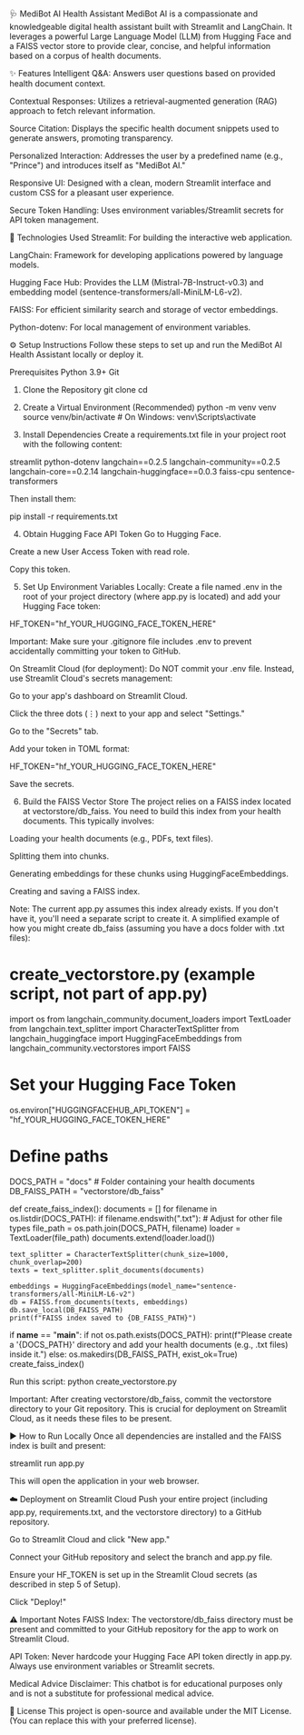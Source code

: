 🩺 MediBot AI Health Assistant
MediBot AI is a compassionate and knowledgeable digital health assistant built with Streamlit and LangChain. It leverages a powerful Large Language Model (LLM) from Hugging Face and a FAISS vector store to provide clear, concise, and helpful information based on a corpus of health documents.

✨ Features
Intelligent Q&A: Answers user questions based on provided health document context.

Contextual Responses: Utilizes a retrieval-augmented generation (RAG) approach to fetch relevant information.

Source Citation: Displays the specific health document snippets used to generate answers, promoting transparency.

Personalized Interaction: Addresses the user by a predefined name (e.g., "Prince") and introduces itself as "MediBot AI."

Responsive UI: Designed with a clean, modern Streamlit interface and custom CSS for a pleasant user experience.

Secure Token Handling: Uses environment variables/Streamlit secrets for API token management.

🚀 Technologies Used
Streamlit: For building the interactive web application.

LangChain: Framework for developing applications powered by language models.

Hugging Face Hub: Provides the LLM (Mistral-7B-Instruct-v0.3) and embedding model (sentence-transformers/all-MiniLM-L6-v2).

FAISS: For efficient similarity search and storage of vector embeddings.

Python-dotenv: For local management of environment variables.

⚙️ Setup Instructions
Follow these steps to set up and run the MediBot AI Health Assistant locally or deploy it.

Prerequisites
Python 3.9+
Git

1. Clone the Repository
git clone <your-repository-url>
cd <your-repository-name>
2. Create a Virtual Environment (Recommended)
python -m venv venv
source venv/bin/activate  # On Windows: venv\Scripts\activate

3. Install Dependencies
Create a requirements.txt file in your project root with the following content:

streamlit
python-dotenv
langchain==0.2.5
langchain-community==0.2.5
langchain-core==0.2.14
langchain-huggingface==0.0.3
faiss-cpu
sentence-transformers

Then install them:

pip install -r requirements.txt

4. Obtain Hugging Face API Token
Go to Hugging Face.

Create a new User Access Token with read role.

Copy this token.

5. Set Up Environment Variables
Locally:
Create a file named .env in the root of your project directory (where app.py is located) and add your Hugging Face token:

HF_TOKEN="hf_YOUR_HUGGING_FACE_TOKEN_HERE"

Important: Make sure your .gitignore file includes .env to prevent accidentally committing your token to GitHub.

On Streamlit Cloud (for deployment):
Do NOT commit your .env file. Instead, use Streamlit Cloud's secrets management:

Go to your app's dashboard on Streamlit Cloud.

Click the three dots (⋮) next to your app and select "Settings."

Go to the "Secrets" tab.

Add your token in TOML format:

HF_TOKEN="hf_YOUR_HUGGING_FACE_TOKEN_HERE"

Save the secrets.

6. Build the FAISS Vector Store
The project relies on a FAISS index located at vectorstore/db_faiss. You need to build this index from your health documents. This typically involves:

Loading your health documents (e.g., PDFs, text files).

Splitting them into chunks.

Generating embeddings for these chunks using HuggingFaceEmbeddings.

Creating and saving a FAISS index.

Note: The current app.py assumes this index already exists. If you don't have it, you'll need a separate script to create it. A simplified example of how you might create db_faiss (assuming you have a docs folder with .txt files):

# create_vectorstore.py (example script, not part of app.py)
import os
from langchain_community.document_loaders import TextLoader
from langchain.text_splitter import CharacterTextSplitter
from langchain_huggingface import HuggingFaceEmbeddings
from langchain_community.vectorstores import FAISS

# Set your Hugging Face Token
os.environ["HUGGINGFACEHUB_API_TOKEN"] = "hf_YOUR_HUGGING_FACE_TOKEN_HERE"

# Define paths
DOCS_PATH = "docs" # Folder containing your health documents
DB_FAISS_PATH = "vectorstore/db_faiss"

def create_faiss_index():
    documents = []
    for filename in os.listdir(DOCS_PATH):
        if filename.endswith(".txt"): # Adjust for other file types
            file_path = os.path.join(DOCS_PATH, filename)
            loader = TextLoader(file_path)
            documents.extend(loader.load())

    text_splitter = CharacterTextSplitter(chunk_size=1000, chunk_overlap=200)
    texts = text_splitter.split_documents(documents)

    embeddings = HuggingFaceEmbeddings(model_name="sentence-transformers/all-MiniLM-L6-v2")
    db = FAISS.from_documents(texts, embeddings)
    db.save_local(DB_FAISS_PATH)
    print(f"FAISS index saved to {DB_FAISS_PATH}")

if __name__ == "__main__":
    if not os.path.exists(DOCS_PATH):
        print(f"Please create a '{DOCS_PATH}' directory and add your health documents (e.g., .txt files) inside it.")
    else:
        os.makedirs(DB_FAISS_PATH, exist_ok=True)
        create_faiss_index()


Run this script: python create_vectorstore.py

Important: After creating vectorstore/db_faiss, commit the vectorstore directory to your Git repository. This is crucial for deployment on Streamlit Cloud, as it needs these files to be present.

▶️ How to Run Locally
Once all dependencies are installed and the FAISS index is built and present:

streamlit run app.py

This will open the application in your web browser.

☁️ Deployment on Streamlit Cloud
Push your entire project (including app.py, requirements.txt, and the vectorstore directory) to a GitHub repository.

Go to Streamlit Cloud and click "New app."

Connect your GitHub repository and select the branch and app.py file.

Ensure your HF_TOKEN is set up in the Streamlit Cloud secrets (as described in step 5 of Setup).

Click "Deploy!"

⚠️ Important Notes
FAISS Index: The vectorstore/db_faiss directory must be present and committed to your GitHub repository for the app to work on Streamlit Cloud.

API Token: Never hardcode your Hugging Face API token directly in app.py. Always use environment variables or Streamlit secrets.

Medical Advice Disclaimer: This chatbot is for educational purposes only and is not a substitute for professional medical advice.

📄 License
This project is open-source and available under the MIT License. (You can replace this with your preferred license).
